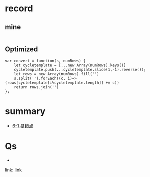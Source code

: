 # record
## mine
```copy

```
## Optimized
```copy
var convert = function(s, numRows) {
    let cycletemplate = [...new Array(numRows).keys()]
    cycletemplate.push(...cycletemplate.slice(1,-1).reverse());
    let rows = new Array(numRows).fill('')
    s.split('').forEach((c, i)=> (rows[cycletemplate[i%cycletemplate.length]] += c))
    return rows.join('')
};
```

# summary
* [6-1 易错点](../Ref/R1-1%20pic/6-1%20易错点.png)
# Qs
* 

link: [link](https://leetcode.com/problems/zigzag-conversion/discuss/416860/6-or-5-Line-JavaScript-Solution)